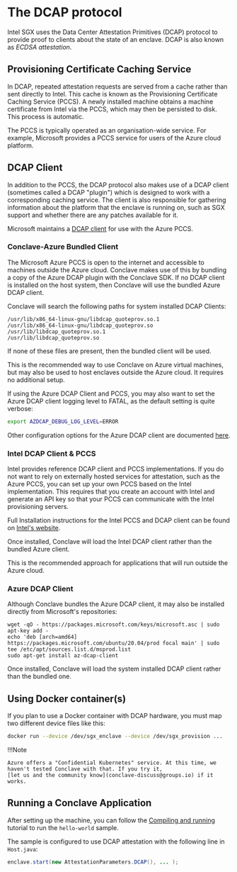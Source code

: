 # The DCAP protocol

Intel SGX uses the Data Center Attestation Primitives (DCAP) protocol to provide proof to clients about the state of an
enclave. DCAP is also known as _ECDSA attestation_.

## Provisioning Certificate Caching Service

In DCAP, repeated attestation requests are served from a cache rather than sent directly to Intel. This cache is known
as the Provisioning Certificate Caching Service (PCCS). A newly installed machine obtains a machine certificate from
Intel via the PCCS, which may then be persisted to disk. This process is automatic.

The PCCS is typically operated as an organisation-wide service. For example, Microsoft provides a PCCS service for users
of the Azure cloud platform.

## DCAP Client

In addition to the PCCS, the DCAP protocol also makes use of a DCAP client (sometimes called a DCAP "plugin") which
is designed to work with a corresponding caching service. The client is also responsible for gathering information
about the platform that the enclave is running on, such as SGX support and whether there are any patches available for
it.

Microsoft maintains a [DCAP client](https://github.com/microsoft/Azure-DCAP-Client) for use with the Azure PCCS.

### Conclave-Azure Bundled Client

The Microsoft Azure PCCS is open to the internet and accessible to machines outside the Azure cloud. Conclave makes use
of this by bundling a copy of the Azure DCAP plugin with the Conclave SDK. If no DCAP client is installed on the host
system, then Conclave will use the bundled Azure DCAP client.

Conclave will search the following paths for system installed DCAP Clients:

```
/usr/lib/x86_64-linux-gnu/libdcap_quoteprov.so.1
/usr/lib/x86_64-linux-gnu/libdcap_quoteprov.so
/usr/lib/libdcap_quoteprov.so.1
/usr/lib/libdcap_quoteprov.so
```

If none of these files are present, then the bundled client will be used.

This is the recommended way to use Conclave on Azure virtual machines, but may also be used to host enclaves outside
the Azure cloud. It requires no additional setup.

If using the Azure DCAP Client and PCCS, you may also want to set the Azure DCAP client logging level to FATAL, as the
default setting is quite verbose:

```sh
export AZDCAP_DEBUG_LOG_LEVEL=ERROR
```

Other configuration options for the Azure DCAP client are documented [here](https://github.com/microsoft/Azure-DCAP-Client).

### Intel DCAP Client & PCCS

Intel provides reference DCAP client and PCCS implementations. If you do not want to rely on externally hosted services
for attestation, such as the Azure PCCS, you can set up your own PCCS based on the Intel implementation. This requires
that you create an account with Intel and generate an API key so that your PCCS can communicate with the Intel
provisioning servers.

Full Installation instructions for the Intel PCCS and DCAP client can be found on
[Intel's website](https://www.intel.com/content/www/us/en/developer/articles/guide/intel-software-guard-extensions-data-center-attestation-primitives-quick-install-guide.html).

Once installed, Conclave will load the Intel DCAP client rather than the bundled Azure client.

This is the recommended approach for applications that will run outside the Azure cloud.

### Azure DCAP Client

Although Conclave bundles the Azure DCAP client, it may also be installed directly from Microsoft's repositories:

```
wget -qO - https://packages.microsoft.com/keys/microsoft.asc | sudo apt-key add -
echo 'deb [arch=amd64] https://packages.microsoft.com/ubuntu/20.04/prod focal main' | sudo tee /etc/apt/sources.list.d/msprod.list
sudo apt-get install az-dcap-client
```

Once installed, Conclave will load the system installed DCAP client rather than the bundled one.

## Using Docker container(s)
If you plan to use a Docker container with DCAP hardware, you must map two different device files like this:

```sh
docker run --device /dev/sgx_enclave --device /dev/sgx_provision ...
```

!!!Note

    Azure offers a "Confidential Kubernetes" service. At this time, we haven't tested Conclave with that. If you try it,
    [let us and the community know](conclave-discuss@groups.io) if it works.

## Running a Conclave Application
After setting up the machine, you can follow the [Compiling and running](running-hello-world.md) tutorial to run the
`hello-world` sample.

The sample is configured to use DCAP attestation with the following line in `Host.java`:

```java
enclave.start(new AttestationParameters.DCAP(), ... );
```
